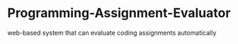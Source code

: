 # Programming-Assignment-Evaluator
web-based system that can evaluate coding assignments automatically
